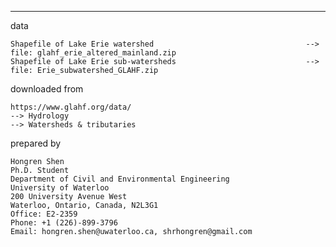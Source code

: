 --------------------------------------------------------------------------------------------------------
data 

    Shapefile of Lake Erie watershed                                  --> file: glahf_erie_altered_mainland.zip
    Shapefile of Lake Erie sub-watersheds                             --> file: Erie_subwatershed_GLAHF.zip

downloaded from

    https://www.glahf.org/data/
    --> Hydrology
    --> Watersheds & tributaries

prepared by

    Hongren Shen 
    Ph.D. Student
    Department of Civil and Environmental Engineering 
    University of Waterloo 
    200 University Avenue West 
    Waterloo, Ontario, Canada, N2L3G1 
    Office: E2-2359
    Phone: +1 (226)-899-3796 
    Email: hongren.shen@uwaterloo.ca, shrhongren@gmail.com
